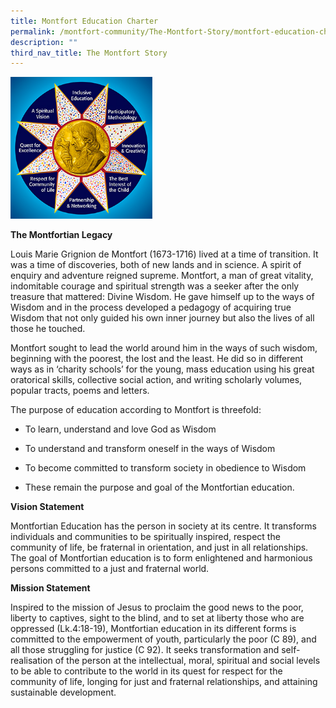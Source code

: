 ```yaml
---
title: Montfort Education Charter
permalink: /montfort-community/The-Montfort-Story/montfort-education-charter
description: ""
third_nav_title: The Montfort Story
---
```

<img src="/images/the_montfortian_charter.jpeg" 
     style="width:45%">


**The Montfortian Legacy**

Louis Marie Grignion de Montfort (1673-1716) lived at a time of transition. It was a time of discoveries, both of new lands and in science. A spirit of enquiry and adventure reigned supreme. Montfort, a man of great vitality, indomitable courage and spiritual strength was a seeker after the only treasure that mattered: Divine Wisdom. He gave himself up to the ways of Wisdom and in the process developed a pedagogy of acquiring true Wisdom that not only guided his own inner journey but also the lives of all those he touched.

Montfort sought to lead the world around him in the ways of such wisdom, beginning with the poorest, the lost and the least. He did so in different ways as in ‘charity schools’ for the young, mass education using his great oratorical skills, collective social action, and writing scholarly volumes, popular tracts, poems and letters.

  

The purpose of education according to Montfort is threefold:

*   To learn, understand and love God as Wisdom  
    
*   To understand and transform oneself in the ways of Wisdom  
    
*   To become committed to transform society in obedience to Wisdom  
    
*   These remain the purpose and goal of the Montfortian education.  
    

  

**Vision Statement**

Montfortian Education has the person in society at its centre. It transforms individuals and communities to be spiritually inspired, respect the community of life, be fraternal in orientation, and just in all relationships. The goal of Montfortian education is to form enlightened and harmonious persons committed to a just and fraternal world.

  

**Mission Statement**

Inspired to the mission of Jesus to proclaim the good news to the poor, liberty to captives, sight to the blind, and to set at liberty those who are oppressed (Lk.4:18-19), Montfortian education in its different forms is committed to the empowerment of youth, particularly the poor (C 89), and all those struggling for justice (C 92). It seeks transformation and self-realisation of the person at the intellectual, moral, spiritual and social levels to be able to contribute to the world in its quest for respect for the community of life, longing for just and fraternal relationships, and attaining sustainable development.